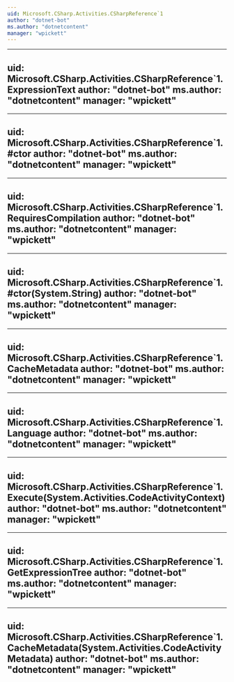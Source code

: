 ```yaml
---
uid: Microsoft.CSharp.Activities.CSharpReference`1
author: "dotnet-bot"
ms.author: "dotnetcontent"
manager: "wpickett"
---
```


---
uid: Microsoft.CSharp.Activities.CSharpReference`1.ExpressionText
author: "dotnet-bot"
ms.author: "dotnetcontent"
manager: "wpickett"
---

---
uid: Microsoft.CSharp.Activities.CSharpReference`1.#ctor
author: "dotnet-bot"
ms.author: "dotnetcontent"
manager: "wpickett"
---

---
uid: Microsoft.CSharp.Activities.CSharpReference`1.RequiresCompilation
author: "dotnet-bot"
ms.author: "dotnetcontent"
manager: "wpickett"
---

---
uid: Microsoft.CSharp.Activities.CSharpReference`1.#ctor(System.String)
author: "dotnet-bot"
ms.author: "dotnetcontent"
manager: "wpickett"
---

---
uid: Microsoft.CSharp.Activities.CSharpReference`1.CacheMetadata
author: "dotnet-bot"
ms.author: "dotnetcontent"
manager: "wpickett"
---

---
uid: Microsoft.CSharp.Activities.CSharpReference`1.Language
author: "dotnet-bot"
ms.author: "dotnetcontent"
manager: "wpickett"
---

---
uid: Microsoft.CSharp.Activities.CSharpReference`1.Execute(System.Activities.CodeActivityContext)
author: "dotnet-bot"
ms.author: "dotnetcontent"
manager: "wpickett"
---

---
uid: Microsoft.CSharp.Activities.CSharpReference`1.GetExpressionTree
author: "dotnet-bot"
ms.author: "dotnetcontent"
manager: "wpickett"
---

---
uid: Microsoft.CSharp.Activities.CSharpReference`1.CacheMetadata(System.Activities.CodeActivityMetadata)
author: "dotnet-bot"
ms.author: "dotnetcontent"
manager: "wpickett"
---
